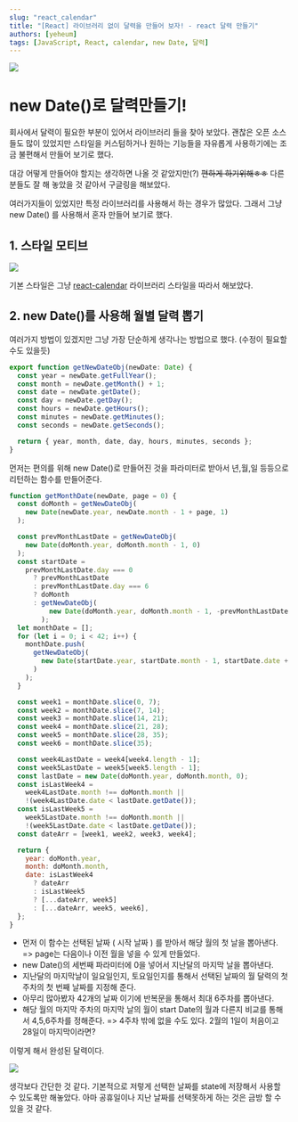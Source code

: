 ```yaml
---
slug: "react_calendar"
title: "[React] 라이브러리 없이 달력을 만들어 보자! - react 달력 만들기"
authors: [yeheum]
tags: [JavaScript, React, calendar, new Date, 달력]
---
```


![](https://images.velog.io/images/cyheum/post/3c4333ff-8597-441c-a7a9-6cf38d2c56df/ezgif.com-gif-maker.gif)

# new Date()로 달력만들기!

회사에서 달력이 필요한 부분이 있어서 라이브러리 들을 찾아 보았다.
괜찮은 오픈 소스들도 많이 있었지만 스타일을 커스텀하거나 원하는 기능들을 자유롭게 사용하기에는 조금 불편해서 만들어 보기로 했다.

대강 어떻게 만들어야 할지는 생각하면 나올 것 같았지만(?) ~~편하게 하기위해ㅎㅎ~~ 다른 분들도 잘 해 놓았을 것 같아서 구글링을 해보았다.

여러가지들이 있었지만 특정 라이브러리를 사용해서 하는 경우가 많았다.
그래서 그냥 new Date() 를 사용해서 혼자 만들어 보기로 했다.

## 1. 스타일 모티브

![](https://images.velog.io/images/cyheum/post/466da755-ba02-4dae-8ac7-728926d127f0/%E1%84%89%E1%85%B3%E1%84%8F%E1%85%B3%E1%84%85%E1%85%B5%E1%86%AB%E1%84%89%E1%85%A3%E1%86%BA%202021-03-21%20%E1%84%8B%E1%85%A9%E1%84%92%E1%85%AE%202.53.18.png)

기본 스타일은 그냥 [react-calendar](https://github.com/wojtekmaj/react-calendar) 라이브러리 스타일을 따라서 해보았다.

## 2. new Date()를 사용해 월별 달력 뽑기

여러가지 방법이 있겠지만 그냥 가장 단순하게 생각나는 방법으로 했다.
(수정이 필요할 수도 있을듯)

```js
export function getNewDateObj(newDate: Date) {
  const year = newDate.getFullYear();
  const month = newDate.getMonth() + 1;
  const date = newDate.getDate();
  const day = newDate.getDay();
  const hours = newDate.getHours();
  const minutes = newDate.getMinutes();
  const seconds = newDate.getSeconds();

  return { year, month, date, day, hours, minutes, seconds };
}
```

먼저는 편의를 위해 new Date()로 만들어진 것을 파라미터로 받아서 년,월,일 등등으로 리턴하는 함수를 만들어준다.

```js
function getMonthDate(newDate, page = 0) {
  const doMonth = getNewDateObj(
    new Date(newDate.year, newDate.month - 1 + page, 1)
  );

  const prevMonthLastDate = getNewDateObj(
    new Date(doMonth.year, doMonth.month - 1, 0)
  );
  const startDate =
    prevMonthLastDate.day === 0
      ? prevMonthLastDate
      : prevMonthLastDate.day === 6
      ? doMonth
      : getNewDateObj(
          new Date(doMonth.year, doMonth.month - 1, -prevMonthLastDate.day)
        );
  let monthDate = [];
  for (let i = 0; i < 42; i++) {
    monthDate.push(
      getNewDateObj(
        new Date(startDate.year, startDate.month - 1, startDate.date + i)
      )
    );
  }

  const week1 = monthDate.slice(0, 7);
  const week2 = monthDate.slice(7, 14);
  const week3 = monthDate.slice(14, 21);
  const week4 = monthDate.slice(21, 28);
  const week5 = monthDate.slice(28, 35);
  const week6 = monthDate.slice(35);

  const week4LastDate = week4[week4.length - 1];
  const week5LastDate = week5[week5.length - 1];
  const lastDate = new Date(doMonth.year, doMonth.month, 0);
  const isLastWeek4 =
    week4LastDate.month !== doMonth.month ||
    !(week4LastDate.date < lastDate.getDate());
  const isLastWeek5 =
    week5LastDate.month !== doMonth.month ||
    !(week5LastDate.date < lastDate.getDate());
  const dateArr = [week1, week2, week3, week4];

  return {
    year: doMonth.year,
    month: doMonth.month,
    date: isLastWeek4
      ? dateArr
      : isLastWeek5
      ? [...dateArr, week5]
      : [...dateArr, week5, week6],
  };
}
```

- 먼저 이 함수는 선택된 날짜 ( 시작 날짜 ) 를 받아서 해당 월의 첫 날을 뽑아낸다.
  => page는 다음이나 이전 월을 넣을 수 있게 만들었다.
- new Date()의 세번째 파라미터에 0을 넣어서 지난달의 마지막 날을 뽑아낸다.
- 지난달의 마지막날이 일요일인지, 토요일인지를 통해서 선택된 날짜의 월 달력의 첫주차의 첫 번째 날짜를 지정해 준다.
- 아무리 많아봤자 42개의 날짜 이기에 반복문을 통해서 최대 6주차를 뽑아낸다.
- 해당 월의 마지막 주차의 마지막 날의 월이 start Date의 월과 다른지 비교를 통해서 4,5,6주차를 정해준다.
  => 4주차 밖에 없을 수도 있다. 2월의 1일이 처음이고 28일이 마지막이라면?

이렇게 해서 완성된 달력이다.

![](https://images.velog.io/images/cyheum/post/75d9e19a-bb1b-4d89-80ca-1a954beddaef/ezgif.com-gif-maker.gif)

생각보다 간단한 것 같다.
기본적으로 저렇게 선택한 날짜를 state에 저장해서 사용할 수 있도록만 해놓았다.
아마 공휴일이나 지난 날짜를 선택못하게 하는 것은 금방 할 수 있을 것 같다.
